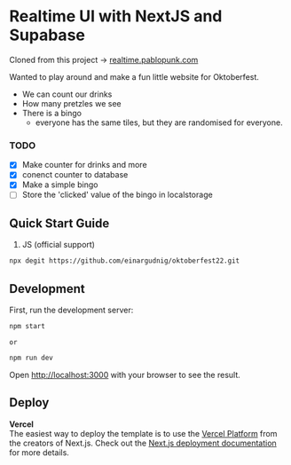 # Realtime UI with NextJS and Supabase

Cloned from this project -> [realtime.pablopunk.com](https://realtime.pablopunk.com)

Wanted to play around and make a fun little website for Oktoberfest.

- We can count our drinks
- How many pretzles we see
- There is a bingo
  - everyone has the same tiles, but they are randomised for everyone.

### TODO

- [x] Make counter for drinks and more
- [x] conenct counter to database
- [x] Make a simple bingo
- [ ] Store the 'clicked' value of the bingo in localstorage

## Quick Start Guide

1. JS (official support)

```bash
npx degit https://github.com/einargudnig/oktoberfest22.git
```

## Development

First, run the development server:

```bash
npm start
```

    or

```bash
npm run dev
```

Open [http://localhost:3000](http://localhost:3000) with your browser to see the result.

## Deploy

**Vercel**  
The easiest way to deploy the template is to use the [Vercel Platform](https://vercel.com) from the creators of Next.js. Check out the [Next.js deployment documentation](https://nextjs.org/docs/deployment) for more details.
